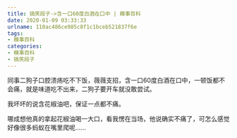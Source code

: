 ```yaml
---
title: 搞笑段子->含一口60度白酒在口中 | 糗事百科
date: 2020-01-09 03:33:33
urlname: 110ac486ce985c8f1c1bceb521837f6e
tags: 
- 糗事百科
categories:
- 糗事百科
- 搞笑段子
---
```

同事二狗子口腔溃疡吃不下饭，薇薇支招，含一口60度白酒在口中，一顿饭都不会痛，就是味道吃不出来，二狗子要开车就没敢尝试。

我坏坏的说含花椒油吧，保证一点都不痛。

哪成想他真的拿起花椒油喝一大口，看我愣在当场，他说确实不痛了，可怎么感觉好像很多蚂蚁在嘴里爬呢……


